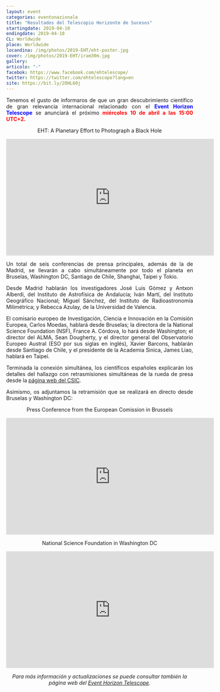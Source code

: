 ```yaml
---
layout: event
categories: eventonazionale
title: "Resultados del Telescopio Horizonte de Sucesos"
startingdate: 2019-04-10
endingdate: 2019-04-10
CL: Worldwide
place: Worldwide
locandina: /img/photos/2019-EHT/eht-poster.jpg
cover: /img/photos/2019-EHT/iram30m.jpg
gallery:
articolo: "-"
facebok: https://www.facebook.com/ehtelescope/
twitter: https://twitter.com/ehtelescope?lang=en
site: https://bit.ly/2OHL60j
---
```


<p style="text-align: justify;">
  Tenemos el gusto de informaros de que un gran descubrimiento científico de gran relevancia internacional relacionado con el <span style="color:blue;font-weight:bold">Event Horizon Telescope</span> se anunciará el próximo <span style="color:red;font-weight:bold">miércoles 10  de abril a las 15:00 UTC+2.</span>
</p>
<div>
  <p style="text-align: center;">
    EHT: A Planetary Effort to Photograph a Black Hole
  </p>
  <p style="text-align: center;">
    <iframe width="560" height="315" src="https://www.youtube.com/embed/Pebeogdeui0" frameborder="0" allow="accelerometer; autoplay; encrypted-media; gyroscope; picture-in-picture" allowfullscreen>
    </iframe>
  </p>
</div>
<p style="text-align: justify;">
  Un total de seis conferencias de prensa principales, además de la de Madrid, se llevarán a cabo simultáneamente por todo el planeta en Bruselas, Washington DC, Santiago de Chile, Shanghai, Taipei y Tokio.
</p>
<p style="text-align: justify;">
  Desde Madrid hablarán los investigadores José Luis Gómez y Antxon Alberdi, del Instituto de Astrofísica de Andalucía; Iván Martí, del Instituto Geográfico Nacional; Miguel Sánchez, del Instituto de Radioastronomía Milimétrica; y Rebecca Azulay, de la Universidad de Valencia.
</p>
<p style="text-align: justify;">
  El comisario europeo de Investigación, Ciencia e Innovación en la Comisión Europea, Carlos Moedas, hablará desde Bruselas; la directora de la National Science Foundation (NSF), France A. Córdova, lo hará desde Washington; el director del ALMA, Sean Dougherty, y el director general del Observatorio Europeo Austral (ESO por sus siglas en inglés), Xavier Barcons, hablarán desde Santiago de Chile, y el presidente de la Academia Sinica, James Liao, hablará en Taipei.
</p>
<p style="text-align: justify;">
  Terminada la conexión simultánea, los científicos españoles explicarán los detalles del hallazgo con retrasmisiones simultáneas de la rueda de presa desde la <a href="http://www.csic.es/">página web del CSIC</a>.
</p>
<p style="text-align: justify;">
  Asimismo, os adjuntamos la retramisión que se realizará en directo desde Bruselas y Washington DC:
</p>
<div>
  <p style="text-align: center;">
    Press Conference from the European Comission in Brussels
  </p>
  <p style="text-align: center;">
    <iframe width="560" height="315" src="https://www.youtube.com/embed/Dr20f19czeE" frameborder="0" allow="accelerometer; autoplay; encrypted-media; gyroscope; picture-in-picture" allowfullscreen>
    </iframe>
  </p>
  <p style="text-align: center;">
    National Science Foundation in Washington DC
  </p>
  <p style="text-align: center;">
    <iframe width="560" height="315" src="https://www.youtube.com/embed/TQPCNWmuU_M" frameborder="0" allow="accelerometer; autoplay; encrypted-media; gyroscope; picture-in-picture" allowfullscreen>
    </iframe>
  </p>
</div>
<center><i>Para más información y actualizaciones se puede consultar también la página web del <a href="https://eventhorizontelescope.org/">Event Horizon Telescope</a>.</i></center>
